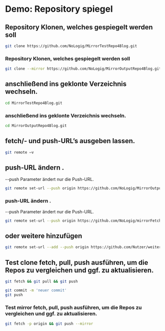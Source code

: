 

# Demo: Repository spiegel 

## Repository Klonen, welches gespiegelt werden soll 
```bash
git clone https://github.com/NoLogig/MirrorTestRepo4Blog.git
```

### Repository Klonen, welches gespiegelt werden soll 
```bash
git clone --mirror https://github.com/NoLogig/MirrorOutputRepo4Blog.git 
```

## anschließend ins geklonte Verzeichnis wechseln.
```bash
cd MirrorTestRepo4Blog.git
```

### anschließend ins geklonte Verzeichnis wechseln.
```bash
cd MirrorOutputRepo4Blog.git
```

## fetch/- und push-URL’s ausgeben lassen.  
```bash
git remote –v 
```

## push-URL ändern .
--push Parameter ändert nur die Push-URL. 
```bash
git remote set-url --push origin https://github.com/NoLogig/MirrorOutputRepo4Blog.git
```

### push-URL ändern .
--push Parameter ändert nur die Push-URL. 
```bash
git remote set-url --push origin https://github.com/NoLogig/mirrorFetchPush.git
```
## oder weitere hinzufügen
```bash
git remote set-url --add --push origin https://github.com/Nutzer/weiteresRepository.git
```

## Test clone fetch, pull, push ausführen, um die Repos zu vergleichen und ggf. zu aktualisieren.
```bash
git fetch && git pull && git push
```

```bash
git commit -m 'neuer commit'
git push
```

### Test mirror fetch, pull, push ausführen, um die Repos zu vergleichen und ggf. zu aktualisieren.
```bash
git fetch -p origin && git push --mirror
```